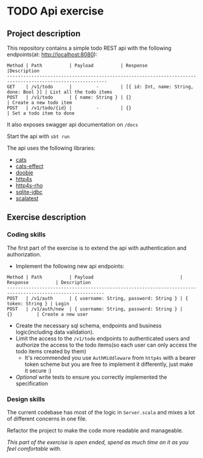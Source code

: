 # TODO Api exercise

## Project description

This repository contains a simple todo REST api with the following endpoints(at: [http://localhost:8080](http://localhost:8080)):

```
Method | Path          | Payload          | Response                                |Description
-----------------------------------------------------------------------------------------------------------
GET    | /v1/todo      |         -        | [{ id: Int, name: String, done: Bool }] | List all the todo items
POST   | /v1/todo      | { name: String } | {}                                      | Create a new todo item
POST   | /v1/todo/{id} |         -        | {}                                      | Set a todo item to done
```
 
It also exposes swagger api documentation on `/docs`

Start the api with `sbt run`

The api uses the following libraries:

 * [cats](https://typelevel.org/cats/)
 * [cats-effect](https://typelevel.org/cats-effect/)
 * [doobie](https://tpolecat.github.io/doobie/)
 * [http4s](https://http4s.org/)
 * [http4s-rho](https://github.com/http4s/rho)
 * [sqlite-jdbc](https://github.com/xerial/sqlite-jdbc)
 * [scalatest](http://www.scalatest.org/)

## Exercise description

### Coding skills

The first part of the exercise is to extend the api with authentication and authorization.
 * Implement the following new api endpoints:

```
Method | Path          | Payload                                | Response          | Description
----------------------------------------------------------------------------------------------------------
POST   | /v1/auth      | { username: String, password: String } | { token: String } | Login
POST   | /v1/auth/new  | { username: String, password: String } |        {}         | Create a new user
```

 * Create the necessary sql schema, endpoints and business logic(including data validation).
 * Limit the access to the `/v1/todo` endpoints to authenticated users and authorize the access to the todo items(so each user can only access the todo items created by them)
    * It's recommended you use `AuthMiddleware` from `http4s` with a bearer token scheme but you are free to implement it differently, just make it secure :)
 * *Optional* write tests to ensure you correctly implemented the specification
 
### Design skills
 
The current codebase has most of the logic in `Server.scala` and mixes a lot of different concerns in one file.
 
Refactor the project to make the code more readable and manageable.
 
*This part of the exercise is open ended, spend as much time on it as you feel comfortable with.*

